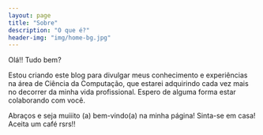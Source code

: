 ```yaml
---
layout: page
title: "Sobre"
description: "O que é?"
header-img: "img/home-bg.jpg"
---
```


Olá!! Tudo bem?

Estou criando este blog para divulgar meus conhecimento e experiências na área de Ciência da Computação, que estarei adquirindo cada vez mais no decorrer da minha vida profissional. Espero de alguma forma estar colaborando com você.

Abraços e seja muiiito (a) bem-vindo(a) na minha página! Sinta-se em casa! Aceita um café rsrs!!
